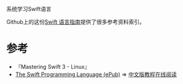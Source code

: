 系统学习Swift语言

Github上的这份[Swift 语言指南](https://github.com/ipader/SwiftGuide)提供了很多参考资料索引。

# 参考

* 『Mastering Swift 3 - Linux』
* [The Swift Programming Language (ePub)](https://swift.org/documentation/) => [中文版教程](https://github.com/numbbbbb/the-swift-programming-language-in-chinese)[在线阅读](http://wiki.jikexueyuan.com/project/swift/)